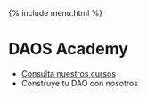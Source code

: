 <link rel="stylesheet" href="/assets/css/styles.css">
{% include menu.html %}

# DAOS Academy

* [Consulta nuestros cursos](/cursos.html)
* Construye tu DAO con nosotros
